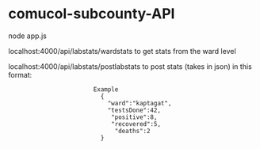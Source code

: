# comucol-subcounty-API

node app.js

localhost:4000/api/labstats/wardstats to get stats from the ward level

localhost:4000/api/labstats/postlabstats to post stats (takes in json) in this format: 
                            
                            Example
                              {
                                "ward":"kaptagat",
                                "testsDone":42,
                                 "positive":8,
                                 "recovered":5,
                                  "deaths":2
                              }
